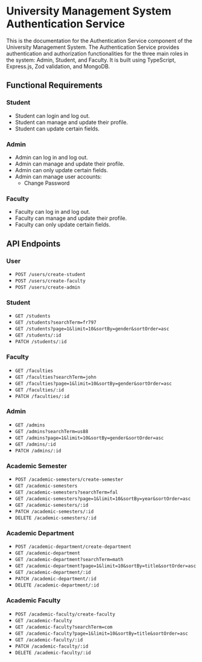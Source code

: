 # University Management System Authentication Service

This is the documentation for the Authentication Service component of the University Management System. The Authentication Service provides authentication and authorization functionalities for the three main roles in the system: Admin, Student, and Faculty. It is built using TypeScript, Express.js, Zod validation, and MongoDB.

## Functional Requirements

### Student

- Student can login and log out.
- Student can manage and update their profile.
- Student can update certain fields.

### Admin

- Admin can log in and log out.
- Admin can manage and update their profile.
- Admin can only update certain fields.
- Admin can manage user accounts:
  - Change Password

### Faculty

- Faculty can log in and log out.
- Faculty can manage and update their profile.
- Faculty can only update certain fields.

## API Endpoints

### User

- `POST /users/create-student`
- `POST /users/create-faculty`
- `POST /users/create-admin`

### Student

- `GET /students`
- `GET /students?searchTerm=fr797`
- `GET /students?page=1&limit=10&sortBy=gender&sortOrder=asc`
- `GET /students/:id`
- `PATCH /students/:id`
<!-- - `DELETE /students/:id` -->

### Faculty

- `GET /faculties`
- `GET /faculties?searchTerm=john`
- `GET /faculties?page=1&limit=10&sortBy=gender&sortOrder=asc`
- `GET /faculties/:id`
- `PATCH /faculties/:id`
<!-- - `DELETE /faculties/:id` -->

### Admin

- `GET /admins`
- `GET /admins?searchTerm=us88`
- `GET /admins?page=1&limit=10&sortBy=gender&sortOrder=asc`
- `GET /admins/:id`
- `PATCH /admins/:id`
<!-- - `DELETE /admins/:id` -->

### Academic Semester

- `POST /academic-semesters/create-semester`
- `GET /academic-semesters`
- `GET /academic-semesters?searchTerm=fal`
- `GET /academic-semesters?page=1&limit=10&sortBy=year&sortOrder=asc`
- `GET /academic-semesters/:id`
- `PATCH /academic-semesters/:id`
- `DELETE /academic-semesters/:id`

### Academic Department

- `POST /academic-department/create-department`
- `GET /academic-department`
- `GET /academic-department?searchTerm=math`
- `GET /academic-department?page=1&limit=10&sortBy=title&sortOrder=asc`
- `GET /academic-department/:id`
- `PATCH /academic-department/:id`
- `DELETE /academic-department/:id`

### Academic Faculty

- `POST /academic-faculty/create-faculty`
- `GET /academic-faculty`
- `GET /academic-faculty?searchTerm=com`
- `GET /academic-faculty?page=1&limit=10&sortBy=title&sortOrder=asc`
- `GET /academic-faculty/:id`
- `PATCH /academic-faculty/:id`
- `DELETE /academic-faculty/:id`

<!-- ### Authentication

- `POST /auth/login`
- `POST /auth/change-password`
- `POST /auth/refresh-token` -->

<!-- Postman Documentation: [Click Here](https://documenter.getpostman.com/view/26682150/2s93zB72V9#acc25f08-de78-478b-809d-837ce239d2b3) -->
